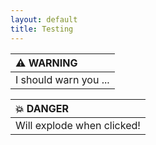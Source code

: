```yaml
---
layout: default
title: Testing
---
```



| :warning: WARNING          |
|:---------------------------|
| I should warn you ...      |


| :boom: DANGER              |
|:---------------------------|
| Will explode when clicked! |

